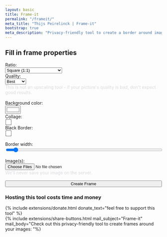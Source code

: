 ```yaml
---
layout: basic
title: Frame-it
permalink: "/frameit/"
meta_title: "Thijs Peirelinck | Frame-it"
bootstrap: true
meta_description: "Privacy-friendly tool to create a border around images, as typically seen on Instagram."
---
```

## Fill in frame properties

<form action='{{ site.apiurl }}/frameit-external-multiple' method="POST" enctype="multipart/form-data">
	<div class="row">
		<div class="col-md-6">
			<label for="ratio">Ratio:</label><br>
			<select class="form-select" name="ratio" id="ratio">
				<option value="sq">Square (1:1)</option>
				<option value="45">Insta Vertical (4:5)</option>
				<option value="vert">Insta Story (9:16)</option>
				<option value="32"> Horizontal (3:2)</option>
        <option value="4:5 pano_crop"> Vertical Insta Pano Crop</option>
		<option value="5:4 pano_crop"> Horizontal Insta Pano Crop</option>
			</select>
		</div>
		<div class="col-md-6">
			<label for="resolution">Quality:</label><br>
			<select class="form-select" name="resolution" id="resolution">
				<option value="best">Best</option>
				<option value="4k">4K</option>
				<option value="hd">Full HD</option>
			</select>
			<div id="QualityHelp" class="form-text" style="color: #d7dade">This is not an upscaling tool - if your picture's quality is bad, don't expect good results.</div>
		</div>
	</div>
	<br>
	<div class="row">
		<div class="col-md-6">
			<label for="background">Background color:</label><br>
			<input class="form-control form-control-color custom" id="background" name="background" type="color" value="#ffffff">
		</div>
		<div class="col-md-3">
			<label for="collage"> Collage: </label><br>
			<input type="checkbox" id="collage" name="collage" value="collage" style="transform: scale(1.5)">
		</div>
    <div class="col-md-3">
			<label for="Black Border"> Black Border: </label><br>
			<input type="checkbox" id="blackborder" name="blackborder" value="blackborder" style="transform: scale(1.5)">
		</div>
	</div>
	<br>
	<div class="col-12">
		<label for="margin" >Border width: </label><br>
		<input class="form-range mb-3" type="range" value="5" style="width:100%" id="margin" name="margin" min="0" max="100">
	</div>
	<br>
	<div class="col-12">
		<input type="hidden" name="MAX_FILE_SIZE" value="30000" />
		<label for="myfile">Image(s):</label><br>
		<input class="form-control" type="file" id="myfile" name="image" accept="image/jpg,image/jpeg" multiple>
		<div id="fileHelp" class="form-text" style="color: #d7dade">We'll never save your image on the server.</div>
	</div>
	<br>
	<div class="col-12">
		<input class="btn btn-primary mb-3" type="submit" value="Create Frame" style="width:100%">
	</div>
</form> 

### Hosting this tool costs time and money
{% include extensions/donate.html donate_text="feel free to support this tool" %}
<br>
{% include extensions/share-buttons.html mail_subject="Frame-it" mail_body="Check out this privacy-friendly tool to create frames around your images: "%}